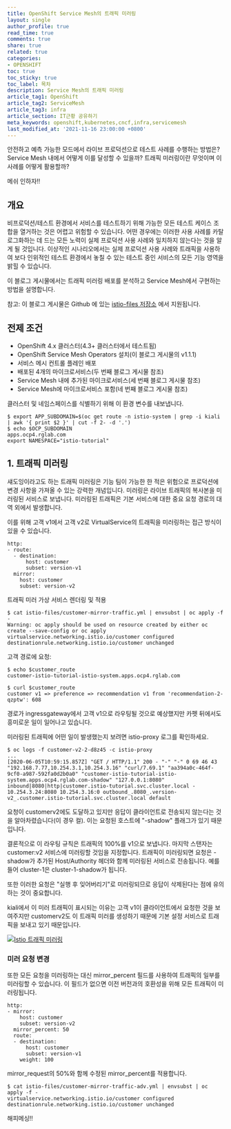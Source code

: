 ```yaml
---
title: OpenShift Service Mesh의 트래픽 미러링
layout: single
author_profile: true
read_time: true
comments: true
share: true
related: true
categories:
- OPENSHIFT
toc: true
toc_sticky: true
toc_label: 목차
description: Service Mesh의 트래픽 미러링
article_tag1: OpenShift
article_tag2: ServiceMesh
article_tag3: infra
article_section: IT근황 공유하기
meta_keywords: openshift,kubernetes,cncf,infra,servicemesh
last_modified_at: '2021-11-16 23:00:00 +0800'
---
```


안전하고 예측 가능한 모드에서 라이브 프로덕션으로 테스트 사례를 수행하는 방법은? Service Mesh 내에서 어떻게 이를 달성할 수 있을까? 
트래픽 미러링이란 무엇이며 이 사례를 어떻게 활용할까?

메쉬 인하자!!

## 개요

비프로덕션/테스트 환경에서 서비스를 테스트하기 위해 가능한 모든 테스트 케이스 조합을 열거하는 것은 어렵고 위험할 수 있습니다. 어떤 경우에는 이러한 사용 사례를 카탈로그화하는 데 드는 모든 노력이 실제 프로덕션 사용 사례와 일치하지 않는다는 것을 알게 될 것입니다. 이상적인 시나리오에서는 실제 프로덕션 사용 사례와 트래픽을 사용하여 보다 인위적인 테스트 환경에서 놓칠 수 있는 테스트 중인 서비스의 모든 기능 영역을 밝힐 수 있습니다.

이 블로그 게시물에서는 트래픽 미러링 배포를 분석하고 Service Mesh에서 구현하는 방법을 설명합니다.

참고: 이 블로그 게시물은 Github 에 있는 [istio-files 저장소](https://github.com/rcarrata/istio-files) 에서 지원됩니다.

## 전제 조건

- OpenShift 4.x 클러스터(4.3+ 클러스터에서 테스트됨)
- OpenShift Service Mesh Operators 설치(이 블로그 게시물의 v1.1.1)
- 서비스 메시 컨트롤 플레인 배포
- 배포된 4개의 마이크로서비스(두 번째 블로그 게시물 참조)
- Service Mesh 내에 추가된 마이크로서비스(세 번째 블로그 게시물 참조)
- Service Mesh에 마이크로서비스 포함(네 번째 블로그 게시물 참조)

클러스터 및 네임스페이스를 식별하기 위해 이 환경 변수를 내보냅니다.

```
$ export APP_SUBDOMAIN=$(oc get route -n istio-system | grep -i kiali | awk '{ print $2 }' | cut -f 2- -d '.')
$ echo $OCP_SUBDOMAIN
apps.ocp4.rglab.com
export NAMESPACE="istio-tutorial"
```

## 1. 트래픽 미러링

섀도잉이라고도 하는 트래픽 미러링은 기능 팀이 가능한 한 적은 위험으로 프로덕션에 변경 사항을 가져올 수 있는 강력한 개념입니다. 미러링은 라이브 트래픽의 복사본을 미러링된 서비스로 보냅니다. 미러링된 트래픽은 기본 서비스에 대한 중요 요청 경로의 대역 외에서 발생합니다.

이를 위해 고객 v1에서 고객 v2로 VirtualService의 트래픽을 미러링하는 접근 방식이 있을 수 있습니다.

```
http:
- route:
  - destination:
      host: customer
      subset: version-v1
  mirror:
    host: customer
    subset: version-v2
```

트래픽 미러 가상 서비스 렌더링 및 적용

```
$ cat istio-files/customer-mirror-traffic.yml | envsubst | oc apply -f -
Warning: oc apply should be used on resource created by either oc create --save-config or oc apply
virtualservice.networking.istio.io/customer configured
destinationrule.networking.istio.io/customer unchanged
```

고객 경로에 요청:

```
$ echo $customer_route
customer-istio-tutorial-istio-system.apps.ocp4.rglab.com

$ curl $customer_route
customer v1 => preference => recommendation v1 from 'recommendation-2-qzptw': 608
```

경로가 ingressgateway에서 고객 v1으로 라우팅될 것으로 예상했지만 카펫 뒤에서도 흥미로운 일이 일어나고 있습니다.

미러링된 트래픽에 어떤 일이 발생했는지 보려면 istio-proxy 로그를 확인하세요.

```
$ oc logs -f customer-v2-2-d8z45 -c istio-proxy
...
[2020-06-05T10:59:15.857Z] "GET / HTTP/1.1" 200 - "-" "-" 0 69 46 43 "192.168.7.77,10.254.3.1,10.254.3.16" "curl/7.69.1" "aa394a0c-464f-9cf0-a987-592fa0d2b0a0" "customer-istio-tutorial-istio-system.apps.ocp4.rglab.com-shadow" "127.0.0.1:8080" inbound|8080|http|customer.istio-tutorial.svc.cluster.local - 10.254.3.24:8080 10.254.3.16:0 outbound_.8080_.version-v2_.customer.istio-tutorial.svc.cluster.local default
```

요청이 customerv2에도 도달하고 있지만 응답이 클라이언트로 전송되지 않는다는 것을 알아차렸습니다(이 경우 컬). 이는 요청된 호스트에 "-shadow" 플래그가 있기 때문입니다.

결론적으로 이 라우팅 규칙은 트래픽의 100%를 v1으로 보냅니다. 마지막 스탠자는 customer:v2 서비스에 미러링할 것임을 지정합니다. 트래픽이 미러링되면 요청은 -shadow가 추가된 Host/Authority 헤더와 함께 미러링된 서비스로 전송됩니다. 예를 들어 cluster-1은 cluster-1-shadow가 됩니다.

또한 이러한 요청은 "실행 후 잊어버리기"로 미러링되므로 응답이 삭제된다는 점에 유의하는 것이 중요합니다.

kiali에서 이 미러 트래픽이 표시되는 이유는 고객 v1이 클라이언트에서 요청한 것을 보여주지만 customerv2도 이 트래픽 미러를 생성하기 때문에 기본 설정 서비스로 트래픽을 보내고 있기 때문입니다.

[![Istio 트래픽 미러링](https://rcarrata.com/images/istio7.png)](https://rcarrata.com/images/istio7.png)

### 미러 요청 변경

또한 모든 요청을 미러링하는 대신 mirror_percent 필드를 사용하여 트래픽의 일부를 미러링할 수 있습니다. 이 필드가 없으면 이전 버전과의 호환성을 위해 모든 트래픽이 미러링됩니다.

```
http:
- mirror:
    host: customer
    subset: version-v2
  mirror_percent: 50
  route:
  - destination:
      host: customer
      subset: version-v1
    weight: 100
```

mirror_request의 50%와 함께 수정된 mirror_percent를 적용합니다.

```
$ cat istio-files/customer-mirror-traffic-adv.yml | envsubst | oc apply -f -
virtualservice.networking.istio.io/customer configured
destinationrule.networking.istio.io/customer unchanged
```

해피메싱!!
